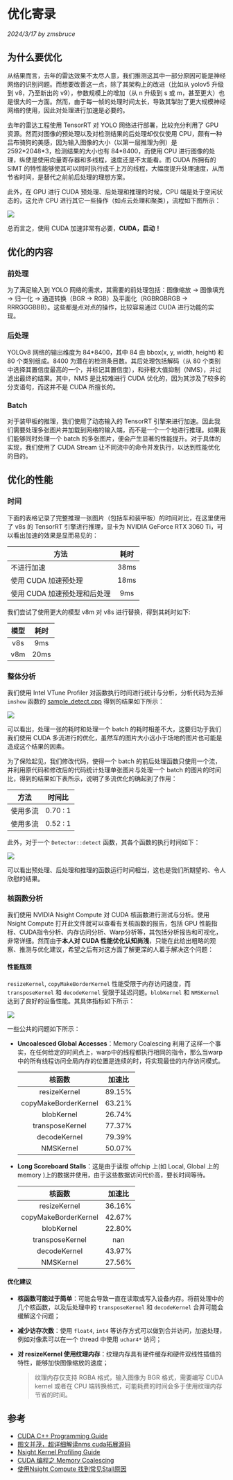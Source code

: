 # 优化寄录

*2024/3/17 by zmsbruce*

## 为什么要优化

从结果而言，去年的雷达效果不太尽人意，我们推测这其中一部分原因可能是神经网络的识别问题。而想要改善这一点，除了其架构上的改进（比如从 yolov5 升级到 v8，乃至新出的 v9），参数规模上的增加（从 n 升级到 s 或 m，甚至更大）也是很大的一方面。然而，由于每一帧的处理时间太长，导致其掣肘了更大规模神经网络的使用，因此对处理进行加速是必要的。

去年的雷达工程使用 TensorRT 对 YOLO 网络进行部署，比较充分利用了 GPU 资源。然而对图像的预处理以及对检测结果的后处理却仅仅使用 CPU，颇有一种吕布骑狗的美感，因为输入图像的大小（以第一层推理为例）是 2592\*2048\*3，检测结果的大小也有 84\*8400，而使用 CPU 进行图像的处理，纵使是使用向量寄存器和多线程，速度还是不太能看。而 CUDA 所拥有的 SIMT 的特性能够使其可以同时执行成千上万的线程，大幅度提升处理速度，从而节省时间，是替代之前前后处理的理想方案。

此外，在 GPU 进行 CUDA 预处理、后处理和推理的时候，CPU 端是处于空闲状态的，这允许 CPU 进行其它一些操作（如点云处理和聚类），流程如下图所示：

![](./images/profile/0.png)

总而言之，使用 CUDA 加速非常有必要，**CUDA，启动！**

## 优化的内容

### 前处理

为了满足输入到 YOLO 网络的需求，其需要的前处理包括：图像缩放 $\rightarrow$ 图像填充 $\rightarrow$ 归一化 $\rightarrow$ 通道转换（BGR $\rightarrow$ RGB）及平面化（RGBRGBRGB $\rightarrow$ RRRGGGBBB）。这些都是点对点的操作，比较容易通过 CUDA 进行功能的实现。

### 后处理

YOLOv8 网络的输出维度为 84\*8400，其中 84 由 bbox(x, y, width, height) 和 80 个类别组成。8400 为潜在的检测条目数。其后处理包括解码（从 80 个类别中选择其置信度最高的一个，并标记其置信度），和非极大值抑制（NMS），并过滤出最终的结果。其中，NMS 是比较难进行 CUDA 优化的，因为其涉及了较多的分支语句，而这并不是 CUDA 所擅长的。

### Batch

对于装甲板的推理，我们使用了动态输入的 TensorRT 引擎来进行加速。因此我们需要处理多张图片并加载到网络的输入端，而不是一个一个地进行推理。如果我们能够同时处理一个 batch 的多张图片，便会产生显著的性能提升。对于具体的实现，我们使用了 CUDA Stream 让不同流中的命令并发执行，以达到性能优化的目的。

## 优化的性能

### 时间

下面的表格记录了完整推理一张图片（包括车和装甲板）的时间对比，在这里使用了 v8s 的 TensorRT 引擎进行推理，显卡为 NVIDIA GeForce RTX 3060 Ti，可以看出加速的效果是显而易见的：

| 方法 | 耗时 |
|-|:-:|
|不进行加速 | 38ms |
| 使用 CUDA 加速预处理 | 18ms |
| 使用 CUDA 加速预处理和后处理 | 9ms |

我们尝试了使用更大的模型 v8m 对 v8s 进行替换，得到其耗时如下:

| 模型 | 耗时 |
|:-:|:-:|
| v8s | 9ms |
| v8m | 20ms |

### 整体分析

我们使用 Intel VTune Profiler 对函数执行时间进行统计与分析，分析代码为去掉 `imshow` 函数的 [sample_detect.cpp](../samples/sample_detect.cpp) 得到的结果如下所示：

![](./images/profile/1.png)

可以看出，处理一张的耗时和处理一个 batch 的耗时相差不大，这要归功于我们我们使用 CUDA 多流进行的优化，虽然车的图片大小远小于场地的图片也可能是造成这个结果的因素。

为了保险起见，我们修改代码，使得一个 batch 的前后处理函数只使用一个流，并利用原代码和修改后的代码统计处理单张图片与处理一个 batch 的图片的时间比，得到的结果如下表所示，说明了多流优化的确起到了作用：

| 方法 | 时间比 |
|:-:|:-:|
| 使用多流 | 0.70 : 1 |
| 使用多流 | 0.52 : 1 |

此外，对于一个 `Detector::detect` 函数，其各个函数的执行时间如下：

![](./images/profile/2.png)

可以看出预处理、后处理和推理的函数运行时间相当，这也是我们所期望的、令人欣慰的结果。

### 核函数分析

我们使用 NVIDIA Nsight Compute 对 CUDA 核函数进行测试与分析。使用 Nsight Compute 打开此文件就可以查看有关核函数的报告，包括 GPU 性能指标、CUDA指令分析、内存访问分析、Warp分析等，其包括分析报告和可视化，非常详细。然而由于**本人对 CUDA 性能优化认知尚浅**，只能在此给出粗略的观察、推测与优化建议，希望之后有对这方面了解更深的人着手解决这个问题：

#### 性能瓶颈

`resizeKernel`, `copyMakeBorderKernel` 性能受限于内存访问速度，而 `transposeKernel` 和 `decodeKernel` 受限于延迟问题。`blobKernel` 和 `NMSKernel` 达到了良好的设备性能。其具体指标如下所示：

![](./images/profile/3.png)

一些公共的问题如下所示：

* **Uncoalesced Global Accesses**：Memory Coalescing 利用了这样一个事实，在任何给定的时间点上，warp中的线程都执行相同的指令，那么当warp中的所有线程访问全局内存的位置是连续的时，将实现最佳的内存访问模式。

    | 核函数 | 加速比 |
    |:-:|:-:|
    | resizeKernel | 89.15% |
    | copyMakeBorderKernel | 63.21% |
    | blobKernel | 26.74% |
    | transposeKernel | 77.37% |
    | decodeKernel | 79.39% |
    | NMSKernel | 50.07% |

* **Long Scoreboard Stalls**：这是由于读取 offchip 上(如 Local, Global 上的 memory )上的数据并使用，由于这些数据访问代价高，要长时间等待。

    | 核函数 | 加速比 |
    |:-:|:-:|
    | resizeKernel | 36.16% |
    | copyMakeBorderKernel | 42.67% |
    | blobKernel | 22.80% |
    | transposeKernel | nan |
    | decodeKernel | 43.97% |
    | NMSKernel | 27.56% |

#### 优化建议

- **核函数可能过于简单**：可能会导致一直在读取或写入设备内存。将前处理中的几个核函数，以及后处理中的 `transposeKernel` 和 `decodeKernel` 合并可能会缓解这个问题；
- **减少访存次数**：使用 `float4`, `int4` 等访存方式可以做到合并访问，加速处理，例如对像素可以在一个 thread 中使用 `uchar4*` 访问；
- **对 resizeKernel 使用纹理内存**：纹理内存具有硬件缓存和硬件双线性插值的特性，能够加快图像缩放的速度；

    > 纹理内存仅支持 RGBA 格式，输入图像为 BGR 格式，需要编写 CUDA kernel 或者在 CPU 端转换格式，可能耗费的时间会多于使用纹理内存节省的时间。

## 参考

* [CUDA C++ Programming Guide](https://docs.nvidia.com/cuda/cuda-c-programming-guide/index.html)
* [图文并茂，超详细解读nms cuda拓展源码](https://zhuanlan.zhihu.com/p/466169614)
* [Nsight Kernel Profiling Guide](https://docs.nvidia.com/nsight-compute/ProfilingGuide/index.html)
* [CUDA 编程之 Memory Coalescing](https://zhuanlan.zhihu.com/p/300785893)
* [使用Nsight Compute 找到常见Stall原因](https://zhuanlan.zhihu.com/p/464172074)